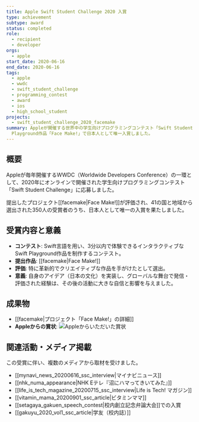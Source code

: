 ```yaml
---
title: Apple Swift Student Challenge 2020 入賞
type: achievement
subtype: award
status: completed
role:
  - recipient
  - developer
orgs:
  - apple
start_date: 2020-06-16
end_date: 2020-06-16
tags:
  - apple
  - wwdc
  - swift_student_challenge
  - programming_contest
  - award
  - ios
  - high_school_student
projects:
  - swift_student_challenge_2020_facemake
summary: Appleが開催する世界中の学生向けプログラミングコンテスト「Swift Student Challenge 2020」において、福笑いをモチーフにしたSwift
  Playground作品「Face Make!」で日本人として唯一入賞しました。
---
```

## 概要
Appleが毎年開催するWWDC（Worldwide Developers Conference）の一環として、2020年にオンラインで開催された学生向けプログラミングコンテスト「Swift Student Challenge」に応募しました。

提出したプロジェクト[[facemake|Face Make!]]が評価され、41の国と地域から選出された350人の受賞者のうち、日本人として唯一の入賞を果たしました。

## 受賞内容と意義
- **コンテスト**: Swift言語を用い、3分以内で体験できるインタラクティブなSwift Playground作品を制作するコンテスト。
- **提出作品**: [[facemake|Face Make!]]
- **評価**: 特に革新的でクリエイティブな作品を手がけたとして選出。
- **意義**: 自身のアイデア（日本の文化）を実装し、グローバルな舞台で発信・評価された経験は、その後の活動に大きな自信と影響を与えました。

## 成果物
- [[facemake|プロジェクト「Face Make!」の詳細]]
- **Appleからの賞状**:
  ![Appleからいただいた賞状](linked_assets/10_Achievements/awards/swift_student_challenge_2020/apple_award_certificate_ssc2020.jpg)

## 関連活動・メディア掲載
この受賞に伴い、複数のメディアから取材を受けました。
- [[mynavi_news_20200616_ssc_interview|マイナビニュース]]
- [[nhk_numa_appearance|NHK Eテレ『沼にハマってきいてみた』]]
- [[life_is_tech_magazine_20200715_ssc_interview|Life is Tech! マガジン]]
- [[vitamin_mama_20200901_ssc_article|ビタミンママ]]
- [[setagaya_gakuen_speech_contest|校内創立記念弁論大会]]での入賞
- [[gakuyu_2020_vol1_ssc_article|学友（校内誌）]]
